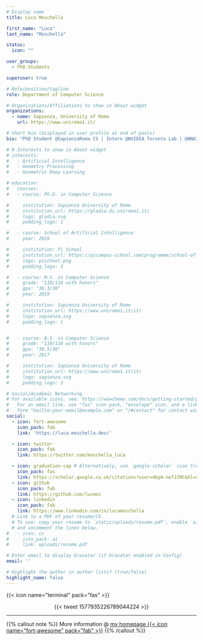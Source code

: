 ```yaml
---
# Display name
title: Luca Moschella

first_name: "Luca"
last_name: "Moschella"

status:
  icon: ""

user_groups:
  - PhD Students

superuser: true

# Role/position/tagline
role: Department of Computer Science

# Organizations/Affiliations to show in About widget
organizations:
  - name: Sapienza, University of Rome
    url: https://www.uniroma1.it/

# Short bio (displayed in user profile at end of posts)
bio: "PhD Student @SapienzaRoma CS | Intern @NVIDIA Toronto Lab | @NNAISENSE"

# # Interests to show in About widget
# interests:
#   - Artificial Intelligence
#   - Geometry Processing
#   - Geometric Deep Learning

# education:
#   courses:
#   - course: Ph.D. in Computer Science

#     institution: Sapienza University of Rome
#     institution_url: https://gladia.di.uniroma1.it/
#     logo: gladia.svg
#     padding_logo: 1

#   - course: School of Artificial Intelligence
#     year: 2019

#     institution: Pi School
#     institution_url: https://picampus-school.com/programme/school-of-ai/
#     logo: pischool.png
#     padding_logo: 3

#   - course: M.S. in Computer Science
#     grade: "110/110 with honors"
#     gpa: "30.3/30"
#     year: 2019

#     institution: Sapienza University of Rome
#     institution_url: https://www.uniroma1.it/it/
#     logo: sapienza.svg
#     padding_logo: 1


#   - course: B.S. in Computer Science
#     grade: "110/110 with honors"
#     gpa: "30.5/30"
#     year: 2017

#     institution: Sapienza University of Rome
#     institution_url: https://www.uniroma1.it/it/
#     logo: sapienza.svg
#     padding_logo: 1

# Social/Academic Networking
# For available icons, see: https://wowchemy.com/docs/getting-started/page-builder/#icons
#   For an email link, use "fas" icon pack, "envelope" icon, and a link in the
#   form "mailto:your-email@example.com" or "/#contact" for contact widget.
social:
  - icon: fort-awesome
    icon_pack: fab
    link: 'https://luca.moschella.dev/'

  - icon: twitter
    icon_pack: fab
    link: https://twitter.com/moschella_luca

  - icon: graduation-cap # Alternatively, use `google-scholar` icon from `ai` icon pack
    icon_pack: fas
    link: https://scholar.google.co.uk/citations?user=4byA-nefJJMC&hl=en
  - icon: github
    icon_pack: fab
    link: https://github.com/lucmos
  - icon: linkedin
    icon_pack: fab
    link: https://www.linkedin.com/in/lucamoschella
  # Link to a PDF of your resume/CV.
  # To use: copy your resume to `static/uploads/resume.pdf`, enable `ai` icons in `params.yaml`,
  # and uncomment the lines below.
#   - icon: cv
#     icon_pack: ai
#     link: uploads/resume.pdf

# Enter email to display Gravatar (if Gravatar enabled in Config)
email: ''

# Highlight the author in author lists? (true/false)
highlight_name: false
---
```



<!-- {{% callout note %}}
Checkout my [personal website](https://www.luca.moschella.dev) :smile:
{{% /callout %}} -->



{{< icon name="terminal" pack="fas" >}}

<DIV align="center">
{{< tweet 1577935226789044224 >}}
</DIV>

---

{{% callout note %}}
More information @ [my homepage {{< icon name="fort-awesome" pack="fab" >}}](https://www.luca.moschella.dev)
{{% /callout %}}

